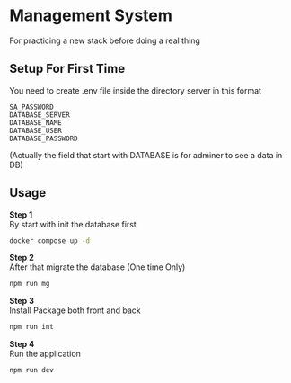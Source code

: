 # Management System

For practicing a new stack before doing a real thing

## Setup For First Time

You need to create .env file inside the directory server in this format

```.env
SA_PASSWORD
DATABASE_SERVER
DATABASE_NAME
DATABASE_USER
DATABASE_PASSWORD
```

(Actually the field that start with DATABASE is for adminer to see a data in DB)

## Usage

**Step 1**\
By start with init the database first

```bash
docker compose up -d
```

**Step 2**\
After that migrate the database (One time Only)

```bash
npm run mg
```

**Step 3**\
Install Package both front and back

```bash
npm run int
```

**Step 4**\
Run the application

```bash
npm run dev
```
